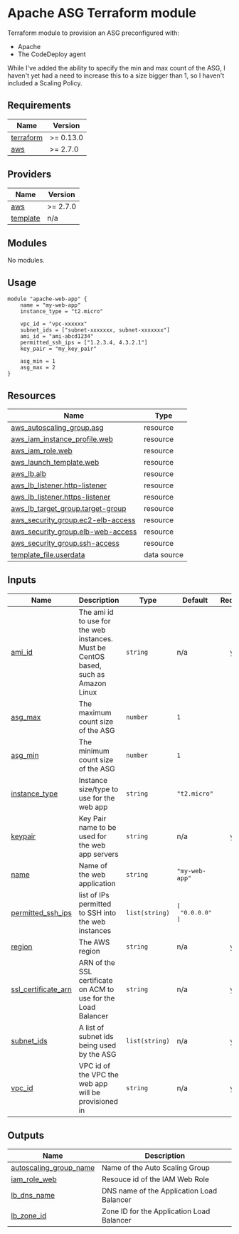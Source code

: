 # Apache ASG Terraform module
Terraform module to provision an ASG preconfigured with:
* Apache
* The CodeDeploy agent

While I've added the ability to specify the min and max count of the ASG, I haven't yet had a need to increase this to a size bigger than 1, so I haven't included a Scaling Policy.

<!-- BEGIN_TF_DOCS -->
## Requirements

| Name | Version |
|------|---------|
| <a name="requirement_terraform"></a> [terraform](#requirement\_terraform) | >= 0.13.0 |
| <a name="requirement_aws"></a> [aws](#requirement\_aws) | >= 2.7.0 |

## Providers

| Name | Version |
|------|---------|
| <a name="provider_aws"></a> [aws](#provider\_aws) | >= 2.7.0 |
| <a name="provider_template"></a> [template](#provider\_template) | n/a |

## Modules

No modules.

## Usage
```hcl
module "apache-web-app" {
    name = "my-web-app"
    instance_type = "t2.micro"
    
    vpc_id = "vpc-xxxxxx"
    subnet_ids = ["subnet-xxxxxxx, subnet-xxxxxxx"]
    ami_id = "ami-abcd1234"
    permitted_ssh_ips = ["1.2.3.4, 4.3.2.1"]
    key_pair = "my_key_pair"

    asg_min = 1
    asg_max = 2
}
```

## Resources

| Name | Type |
|------|------|
| [aws_autoscaling_group.asg](https://registry.terraform.io/providers/hashicorp/aws/latest/docs/resources/autoscaling_group) | resource |
| [aws_iam_instance_profile.web](https://registry.terraform.io/providers/hashicorp/aws/latest/docs/resources/iam_instance_profile) | resource |
| [aws_iam_role.web](https://registry.terraform.io/providers/hashicorp/aws/latest/docs/resources/iam_role) | resource |
| [aws_launch_template.web](https://registry.terraform.io/providers/hashicorp/aws/latest/docs/resources/launch_template) | resource |
| [aws_lb.alb](https://registry.terraform.io/providers/hashicorp/aws/latest/docs/resources/lb) | resource |
| [aws_lb_listener.http-listener](https://registry.terraform.io/providers/hashicorp/aws/latest/docs/resources/lb_listener) | resource |
| [aws_lb_listener.https-listener](https://registry.terraform.io/providers/hashicorp/aws/latest/docs/resources/lb_listener) | resource |
| [aws_lb_target_group.target-group](https://registry.terraform.io/providers/hashicorp/aws/latest/docs/resources/lb_target_group) | resource |
| [aws_security_group.ec2-elb-access](https://registry.terraform.io/providers/hashicorp/aws/latest/docs/resources/security_group) | resource |
| [aws_security_group.elb-web-access](https://registry.terraform.io/providers/hashicorp/aws/latest/docs/resources/security_group) | resource |
| [aws_security_group.ssh-access](https://registry.terraform.io/providers/hashicorp/aws/latest/docs/resources/security_group) | resource |
| [template_file.userdata](https://registry.terraform.io/providers/hashicorp/template/latest/docs/data-sources/file) | data source |

## Inputs

| Name | Description | Type | Default | Required |
|------|-------------|------|---------|:--------:|
| <a name="input_ami_id"></a> [ami\_id](#input\_ami\_id) | The ami id to use for the web instances. Must be CentOS based, such as Amazon Linux | `string` | n/a | yes |
| <a name="input_asg_max"></a> [asg\_max](#input\_asg\_max) | The maximum count size of the ASG | `number` | `1` | no |
| <a name="input_asg_min"></a> [asg\_min](#input\_asg\_min) | The minimum count size of the ASG | `number` | `1` | no |
| <a name="input_instance_type"></a> [instance\_type](#input\_instance\_type) | Instance size/type to use for the web app | `string` | `"t2.micro"` | no |
| <a name="input_keypair"></a> [keypair](#input\_keypair) | Key Pair name to be used for the web app servers | `string` | n/a | yes |
| <a name="input_name"></a> [name](#input\_name) | Name of the web application | `string` | `"my-web-app"` | no |
| <a name="input_permitted_ssh_ips"></a> [permitted\_ssh\_ips](#input\_permitted\_ssh\_ips) | list of IPs permitted to SSH into the web instances | `list(string)` | <pre>[<br>  "0.0.0.0"<br>]</pre> | no |
| <a name="input_region"></a> [region](#input\_region) | The AWS region | `string` | n/a | yes |
| <a name="input_ssl_certificate_arn"></a> [ssl\_certificate\_arn](#input\_ssl\_certificate\_arn) | ARN of the SSL certificate on ACM to use for the Load Balancer | `string` | n/a | yes |
| <a name="input_subnet_ids"></a> [subnet\_ids](#input\_subnet\_ids) | A list of subnet ids being used by the ASG | `list(string)` | n/a | yes |
| <a name="input_vpc_id"></a> [vpc\_id](#input\_vpc\_id) | VPC id of the VPC the web app will be provisioned in | `string` | n/a | yes |

## Outputs

| Name | Description |
|------|-------------|
| <a name="output_autoscaling_group_name"></a> [autoscaling\_group\_name](#output\_autoscaling\_group\_name) | Name of the Auto Scaling Group |
| <a name="output_iam_role_web"></a> [iam\_role\_web](#output\_iam\_role\_web) | Resouce id of the IAM Web Role |
| <a name="output_lb_dns_name"></a> [lb\_dns\_name](#output\_lb\_dns\_name) | DNS name of the Application Load Balancer |
| <a name="output_lb_zone_id"></a> [lb\_zone\_id](#output\_lb\_zone\_id) | Zone ID for the Application Load Balancer |
<!-- END_TF_DOCS -->